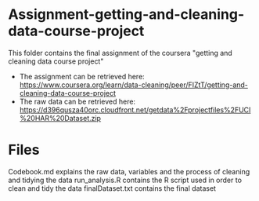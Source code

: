# Assignment-getting-and-cleaning-data-course-project
This folder contains the final assignment of the coursera "getting and cleaning data course project"

- The assignment can be retrieved here: https://www.coursera.org/learn/data-cleaning/peer/FIZtT/getting-and-cleaning-data-course-project
- The raw data can be retrieved here: https://d396qusza40orc.cloudfront.net/getdata%2Fprojectfiles%2FUCI%20HAR%20Dataset.zip

# Files
Codebook.md explains the raw data, variables and the process of cleaning and tidying the data
run_analysis.R contains the R script used in order to clean and tidy the data
finalDataset.txt contains the final dataset
